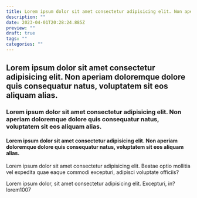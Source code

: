 ```yaml
---
title: Lorem ipsum dolor sit amet consectetur adipisicing elit. Non aperiam doloremque dolore quis consequatur natus, voluptatem sit eos aliquam alias.
description: ""
date: 2023-04-01T20:28:24.885Z
preview: ""
draft: true
tags: ""
categories: ""
---
```

## Lorem ipsum dolor sit amet consectetur adipisicing elit. Non aperiam doloremque dolore quis consequatur natus, voluptatem sit eos aliquam alias.
### Lorem ipsum dolor sit amet consectetur adipisicing elit. Non aperiam doloremque dolore quis consequatur natus, voluptatem sit eos aliquam alias.
#### Lorem ipsum dolor sit amet consectetur adipisicing elit. Non aperiam doloremque dolore quis consequatur natus, voluptatem sit eos aliquam alias.
Lorem ipsum dolor sit amet consectetur adipisicing elit. Beatae optio mollitia vel expedita quae eaque commodi excepturi, adipisci voluptate officiis?


Lorem ipsum dolor, sit amet consectetur adipisicing elit. Excepturi, in?
lorem1007